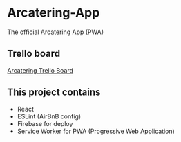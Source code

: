 # Arcatering-App
The official Arcatering App (PWA)

## Trello board
[Arcatering Trello Board](https://trello.com/b/uzwzaW0V/arcatering)

## This project contains
- React
- ESLint (AirBnB config)
- Firebase for deploy
- Service Worker for PWA (Progressive Web Application)
